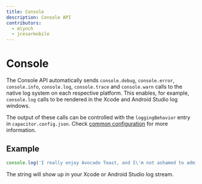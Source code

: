 ```yaml
---
title: Console
description: Console API
contributors:
  - mlynch
  - jcesarmobile
---
```


<plugin-platforms platforms="pwa,ios,android"></plugin-platforms>

# Console

The Console API automatically sends `console.debug`, `console.error`, `console.info`, `console.log`, `console.trace` and `console.warn` calls to the native log system on each respective platform. This enables, for example,
`console.log` calls to be rendered in the Xcode and Android Studio log windows.

The output of these calls can be controlled with the `loggingBehavior` entry in `capacitor.config.json`. Check [common configuration](/docs/basics/configuring-your-app#common-configuration) for more information.

## Example

```typescript
console.log('I really enjoy Avocado Toast, and I\'m not ashamed to admit it');
```

The string will show up in your Xcode or Android Studio log stream.
